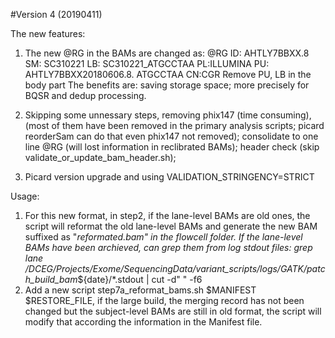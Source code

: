 #Version 4 (20190411)

The new features:
1. The new @RG in the BAMs are changed as:
@RG      ID: AHTLY7BBXX.8            SM: SC310221    LB: SC310221_ATGCCTAA             PL:ILLUMINA     PU: AHTLY7BBXX20180606.8. ATGCCTAA      CN:CGR
Remove PU, LB in the body part 
The benefits are: saving storage space; more precisely for BQSR and dedup processing.

2. Skipping some unnessary steps, removing phix147 (time consuming), (most of them have been removed in the primary analysis scripts; picard reorderSam can do that even phix147 not removed); consolidate to one line @RG (will lost information in reclibrated BAMs); header check (skip validate_or_update_bam_header.sh);
3. Picard version upgrade and using VALIDATION_STRINGENCY=STRICT 

Usage:
1. For this new format, in step2, if the lane-level BAMs are old ones, the script will reformat the old lane-level BAMs and generate the new BAM suffixed as "_reformated.bam" in the flowcell folder. If the lane-level BAMs have been archieved, can grep them from log stdout files: grep lane /DCEG/Projects/Exome/SequencingData/variant_scripts/logs/GATK/patch_build_bam_${date}/*.stdout | cut -d" " -f6
2. Add a new script step7a_reformat_bams.sh $MANIFEST $RESTORE_FILE, if the large build, the merging record has not been changed but the subject-level BAMs are still in old format, the script will modify that according the information in the Manifest file.


